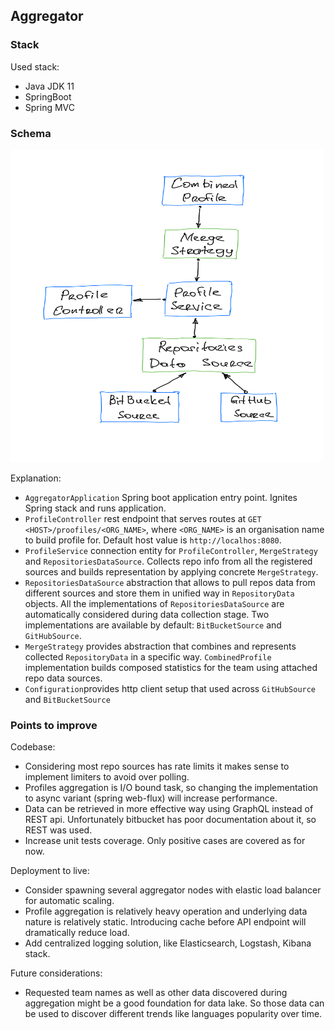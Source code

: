 Aggregator
-----

### Stack

Used stack:

- Java JDK 11
- SpringBoot
- Spring MVC

### Schema
<img src="schema.png" alt="drawing" width="500" height="500"/>

Explanation:

- `AggregatorApplication` Spring boot application entry point. Ignites Spring stack and runs application.
- `ProfileController` rest endpoint that serves routes at `GET <HOST>/proofiles/<ORG_NAME>`, where `<ORG_NAME>` is an
  organisation name to build profile for. Default host value is `http://localhos:8080`.
- `ProfileService` connection entity for `ProfileController`, `MergeStrategy` and `RepositoriesDataSource`. Collects
  repo info from all the registered sources and builds representation by applying concrete `MergeStrategy`.
- `RepositoriesDataSource` abstraction that allows to pull repos data from different sources and store them in unified
  way in `RepositoryData` objects. All the implementations of `RepositoriesDataSource` are automatically considered
  during data collection stage. Two implementations are available by default: `BitBucketSource` and `GitHubSource`.
- `MergeStrategy` provides abstraction that combines and represents collected `RepositoryData` in a specific
  way. `CombinedProfile` implementation builds composed statistics for the team using attached repo data sources.
- `Configuration`provides http client setup that used across `GitHubSource` and `BitBucketSource`

### Points to improve

Codebase:
 - Considering most repo sources has rate limits it makes sense to implement limiters to avoid over polling.
 - Profiles aggregation is I/O bound task, so changing the implementation to async variant (spring web-flux) will increase performance. 
 - Data can be retrieved in more effective way using GraphQL instead of REST api. Unfortunately bitbucket has poor documentation about it, so REST was used.
 - Increase unit tests coverage. Only positive cases are covered as for now.

Deployment to live:
 - Consider spawning several aggregator nodes with elastic load balancer for automatic scaling. 
 - Profile aggregation is relatively heavy operation and underlying data nature is relatively static. Introducing cache before API endpoint will dramatically reduce load. 
 - Add centralized logging solution, like Elasticsearch, Logstash, Kibana stack.

Future considerations:
 - Requested team names as well as other data discovered during aggregation might be a good foundation for data lake. So those data can be used to discover different trends like languages popularity over time.

